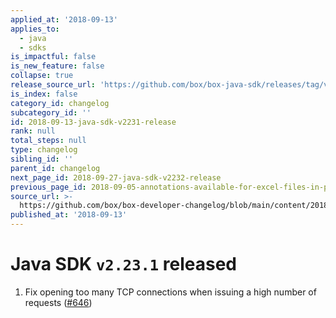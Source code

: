 ```yaml
---
applied_at: '2018-09-13'
applies_to:
  - java
  - sdks
is_impactful: false
is_new_feature: false
collapse: true
release_source_url: 'https://github.com/box/box-java-sdk/releases/tag/v2.23.1'
is_index: false
category_id: changelog
subcategory_id: ''
id: 2018-09-13-java-sdk-v2231-release
rank: null
total_steps: null
type: changelog
sibling_id: ''
parent_id: changelog
next_page_id: 2018-09-27-java-sdk-v2232-release
previous_page_id: 2018-09-05-annotations-available-for-excel-files-in-preview
source_url: >-
  https://github.com/box/box-developer-changelog/blob/main/content/2018/09-13-java-sdk-v2231-release.md
published_at: '2018-09-13'
---
```

# Java SDK `v2.23.1` released

1. Fix opening too many TCP connections when issuing a high number of requests ([#646](https://github.com/box/box-java-sdk/pull/646))
